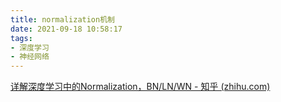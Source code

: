 ```yaml
---
title: normalization机制
date: 2021-09-18 10:58:17
tags:
- 深度学习
- 神经网络
---
```


[详解深度学习中的Normalization，BN/LN/WN - 知乎 (zhihu.com)](https://zhuanlan.zhihu.com/p/33173246)

